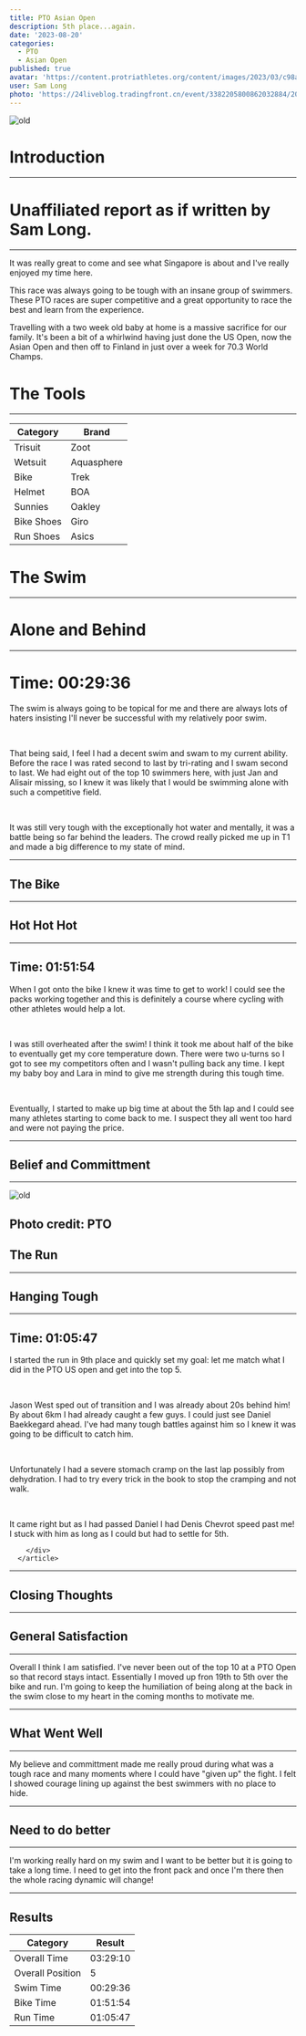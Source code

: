 ```yaml
---
title: PTO Asian Open
description: 5th place...again.
date: '2023-08-20'
categories:
  - PTO
  - Asian Open
published: true
avatar: 'https://content.protriathletes.org/content/images/2023/03/c98a7ce4-80fe-4244-9447-e20b0817bd5a-w300.webp'
user: Sam Long
photo: 'https://24liveblog.tradingfront.cn/event/3382205800862032884/20230820072314_619711.jpeg'
---
```


  <div class="mx-auto grid w-full max-w-7xl grid-cols-1 md:grid-cols-4 gap-4 p-4">

   <div class="col-span-2 p-4">
    <img class="mb-5 h-auto border border-4 border border-black/50 grayscale" src="https://24liveblog.tradingfront.cn/event/3382205800862032884/20230820074726_086995.jpeg" alt="old"/>
    
 
</div>

<div class="col-span-2 p-4">
<h1 class="text-center font-serif text-3xl font-bold italic">Introduction</h1>
<hr class="m-auto my-4 w-[150px] border-2 border-black" />
<h1 class="text-center font-serif text-xl font-bold">Unaffiliated report as if written by Sam Long.</h1>
<hr class="m-auto my-4 w-[150px] border-2 border-black" />
      <p class="font-sans first-letter:font-serif first-letter:text-3xl p-2">It was really great to come and see what Singapore is about and I've really enjoyed my time here.</p>
      <p class="font-sans p-2">This race was always going to be tough with an insane group of swimmers. These PTO races are super competitive and a great opportunity to race the best and learn from the experience.</p>
      <p class="font-sans p-2">Travelling with a two week old baby at home is a massive sacrifice for our family. It's been a bit of a whirlwind having just done the US Open, now the Asian Open and then off to Finland in just over a week for 70.3 World Champs.</p>
</div>

<div class="col-span-2 sm:col-span-1 p-4">
   <h1 class="text-center font-serif text-3xl font-bold italic">The Tools</h1>
        <hr class="m-auto my-4 w-[150px] border-2 border-black" />
  
   
<table class="table">
		<thead>
			<tr>
				<th>Category</th>
				<th>Brand</th>
			</tr>
    </thead>
    <tbody>

<tr>
	<td>Trisuit</td>
	<td>Zoot</td>
</tr>
		
<tr>
	<td>Wetsuit</td>
	<td>Aquasphere</td>
</tr>

<tr>
	<td>Bike</td>
	<td>Trek</td>
</tr>

<tr>
	<td>Helmet</td>
	<td>BOA</td>
</tr>

<tr>
	<td>Sunnies</td>
	<td>Oakley</td>
</tr>

<tr>
	<td>Bike Shoes</td>
	<td>Giro</td>
</tr>

<tr>
	<td>Run Shoes</td>
	<td>Asics</td>
</tr>

		
</tbody>
		
</table>

</div>
  
<div class="col-span-2 p-4">
        <h1 class="text-center font-serif text-3xl font-bold italic">The Swim</h1>
        <hr class="m-auto my-4 w-[150px] border-2 border-black" />
        <h1 class="mt-3 text-center text-xl font-bold italic">Alone and Behind</h1>
        <hr class="m-auto my-4 w-[150px] border-2 border-black" />
  <div>
   <h1 class="text-center font-serif text-xl font-bold">Time: 00:29:36</h1>       
   <p class="first-letter:font-serif first-letter:text-3xl">The swim is always going to be topical for me and there are always lots of haters insisting I'll never be successful with my relatively poor swim.</p>
     <br />
   <p>That being said, I feel I had a decent swim and swam to my current ability. Before the race I was rated second to last by tri-rating and I swam second to last. We had eight out of the top 10 swimmers here, with just Jan and Alisair missing, so I knew it was likely that I would be swimming alone with such a competitive field.</p>
     <br />
   <p>It was still very tough with the exceptionally hot water and mentally, it was a battle being so far behind the leaders. The crowd really picked me up in T1 and made a big difference to my state of mind.</p>
   </div>
  </div>

 </div>

  <hr class="m-auto my-4 w-full border border-black/40" />

<div class="mx-auto grid w-full max-w-7xl md:grid-cols-4 grid-cols-1 gap-x-3 p-4">
 <article class="col-span-1">
        <h1 class="text-center font-serif text-3xl font-bold italic">The Bike</h1>
        <hr class="m-auto my-4 w-[150px] border-2 border-black" />
        <h1 class="mt-3 text-center text-xl font-bold italic">Hot Hot Hot</h1>
        <hr class="m-auto my-4 w-[150px] border-2 border-black" />
        <div>
        <h1 class="text-center font-serif text-xl font-bold">Time: 01:51:54</h1>  
   <p class="first-letter:font-serif first-letter:text-3xl">When I got onto the bike I knew it was time to get to work! I could see the packs working together and this is definitely a course where cycling with other athletes would help a lot.</p>
    <br />
   <p>I was still overheated after the swim! I think it took me about half of the bike to eventually get my core temperature down. There were two u-turns so I got to see my competitors often and I wasn't pulling back any time. I kept my baby boy and Lara in mind to give me strength during this tough time.</p>
    <br />
   <p>Eventually, I started to make up big time at about the 5th lap and I could see many athletes starting to come back to me. I suspect they all went too hard and were not paying the price.</p>
   
 </div>
</article>
  
<article class="col-span-2 p-3">
        <hr class="m-auto my-4 w-[150px] border-2 border-black" />
        <h1 class="mb-3 text-center font-serif text-6xl">Belief and Committment</h1>

  <hr class="m-auto my-4 w-[150px] border-2 border-black" />
        <img class="mb-5 max-h-20 mx-auto border border-4 border border-black/50 grayscale" src="https://24liveblog.tradingfront.cn/event/3382205800862032884/20230820103920_928274.jpeg" alt="old"/>
        <h1 class="m-auto my-5 text-center">Photo credit: PTO</h1>

</article>

<article class="col-span-1">
        <h1 class="text-center font-serif text-3xl font-bold italic">The Run</h1>
        <hr class="m-auto my-4 w-[150px] border-2 border-black" />
        <h1 class="mt-3 text-center text-xl font-bold italic">Hanging Tough</h1>
        <hr class="m-auto my-4 w-[150px] border-2 border-black" />
        <div>
          <h1 class="text-center font-serif text-xl font-bold">Time: 01:05:47</h1>
          <p class="first-letter:font-serif first-letter:text-3xl">I started the run in 9th place and quickly set my goal: let me match what I did in the PTO US open and get into the top 5.</p>
          <br />
          <p>Jason West sped out of transition and I was already about 20s behind him! By about 6km I had already caught a few guys. I could just see Daniel Baekkegard ahead. I've had many tough battles against him so I knew it was going to be difficult to catch him.</p>
          <br />
          <p>Unfortunately I had a severe stomach cramp on the last lap possibly from dehydration. I had to try every trick in the book to stop the cramping and not walk.</p>
          <br />
          <p>It came right but as I had passed Daniel I had Denis Chevrot speed past me! I stuck with him as long as I could but had to settle for 5th.</p>
         
        </div>
      </article>

   </div>

<hr class="m-auto my-4 w-full border border-black/40" />

<div class="mx-auto grid grid-cols-3 gap-4 w-full max-w-7xl">

<div class="col-span-3">
<h1 class="text-center font-serif text-3xl font-bold italic">Closing Thoughts</h1>
</div>

<div class="col-span-1 sm:col-span-1">
<hr class="m-auto my-4 w-[150px] border-2 border-black" />
  <h1 class="mt-3 text-center text-xl font-bold italic">General Satisfaction</h1>
  <hr class="m-auto my-4 w-[150px] border-2 border-black" />

 <div class="font-sans text-sm first-letter:font-serif first-letter:text-3xl">Overall I think I am satisfied. I've never been out of the top 10 at a PTO Open so that record stays intact. Essentially I moved up fron 19th to 5th over the bike and run. I'm going to keep the humiliation of being along at the back in the swim close to my heart in the coming months to motivate me.</div>
</div>

<div class="col-span-1 sm:col-span-1">
<hr class="m-auto my-4 w-[150px] border-2 border-black" />
        <h1 class="mt-3 text-center text-xl font-bold italic">What Went Well</h1>
        <hr class="m-auto my-4 w-[150px] border-2 border-black" />
 <p class="font-sans text-sm first-letter:font-serif first-letter:text-3xl">My believe and committment made me really proud during what was a tough race and many moments where I could have "given up" the fight. I felt I showed courage lining up against the best swimmers with no place to hide.</p>
</div>

<div class="col-span-1 sm:col-span-1">
<hr class="m-auto my-4 w-[150px] border-2 border-black" />
        <h1 class="mt-3 text-center text-xl font-bold italic">Need to do better</h1>
        <hr class="m-auto my-4 w-[150px] border-2 border-black" />
 <p class="font-sans text-sm first-letter:font-serif first-letter:text-3xl">I'm working really hard on my swim and I want to be better but it is going to take a long time. I need to get into the front pack and once I'm there then the whole racing dynamic will change!</p>
</div>

</div>

  <hr class="m-auto my-4 w-full border border-black/40" />

<div class="mx-auto grid w-full  md:grid-cols-1 grid-cols-1 gap-x-3 p-4">

<div class="col-span-1 mx-auto">

<h1 class="text-center font-serif text-3xl font-bold italic p-4">Results</h1>
</div>
<div class="col-span-1 max-w-2xl mx-auto">
  <div class="table-container">
	<!-- Native Table Element -->
	<table class="table text-xl">
		<thead>
			<tr>
				<th>Category</th>
				<th>Result</th>
			
</tr>
</thead>
<tbody>

<tr>
	<td>Overall Time</td>
	<td>03:29:10</td>
</tr>
		
<tr>
	<td>Overall Position</td>
	<td>5</td>
</tr>

<tr>
	<td>Swim Time</td>
	<td>00:29:36</td>
</tr>

<tr>
	<td>Bike Time</td>
	<td>01:51:54</td>
</tr>

<tr>
	<td>Run Time</td>
	<td>01:05:47</td>
</tr>
		
</tbody>
		
</table>
</div>

</div>
</div>
